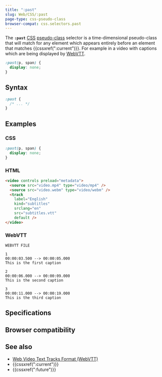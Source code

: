 ```yaml
---
title: ":past"
slug: Web/CSS/:past
page-type: css-pseudo-class
browser-compat: css.selectors.past
---
```




The **`:past`** [CSS](/Web/CSS) [pseudo-class](/Web/CSS/Pseudo-classes) selector is a time-dimensional pseudo-class that will match for any element which appears entirely before an element that matches {{cssxref(":current")}}. For example in a video with captions which are being displayed by [WebVTT](/Web/API/WebVTT_API).

```css
:past(p, span) {
  display: none;
}
```

## Syntax

```css
:past {
  /* ... */
}
```

## Examples

### CSS

```css
:past(p, span) {
  display: none;
}
```

### HTML

```html
<video controls preload="metadata">
  <source src="video.mp4" type="video/mp4" />
  <source src="video.webm" type="video/webm" />
  <track
    label="English"
    kind="subtitles"
    srclang="en"
    src="subtitles.vtt"
    default />
</video>
```

### WebVTT

```plain
WEBVTT FILE

1
00:00:03.500 --> 00:00:05.000
This is the first caption

2
00:00:06.000 --> 00:00:09.000
This is the second caption

3
00:00:11.000 --> 00:00:19.000
This is the third caption
```

## Specifications



## Browser compatibility



## See also

- [Web Video Text Tracks Format (WebVTT)](/Web/API/WebVTT_API)
- {{cssxref(":current")}}
- {{cssxref(":future")}}
